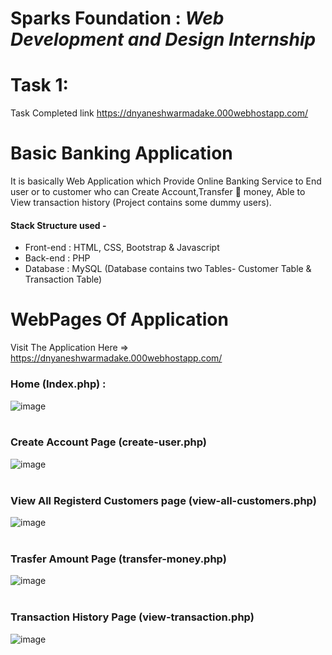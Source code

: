 # Sparks Foundation : ***Web Development and Design Internship*** 
# Task 1: 
 Task Completed link https://dnyaneshwarmadake.000webhostapp.com/
# Basic Banking Application


<p>It is basically Web Application which Provide Online Banking Service to End user or to customer who can Create Account,Transfer 💸 money, Able to View transaction history (Project contains some dummy users).</p>

<h4>Stack Structure used -</h4>
<ul>
  <li>Front-end : HTML, CSS, Bootstrap & Javascript</li>
  <li> Back-end : PHP</li> 
  <li>Database : MySQL (Database contains two Tables- Customer Table & Transaction Table)</li>
</ul>

# WebPages Of Application

Visit The Application Here => https://dnyaneshwarmadake.000webhostapp.com/

### Home (Index.php) :

![image](https://user-images.githubusercontent.com/69417454/128691142-a0adf93a-c189-4986-9516-747de324fad0.png)<br><br>

### Create Account Page (create-user.php) 

![image](https://user-images.githubusercontent.com/69417454/128691622-52c19c1a-a5c8-4c0d-97fa-630c19fda436.png)<br><br>

### View All Registerd Customers page (view-all-customers.php)

![image](https://user-images.githubusercontent.com/69417454/128691877-355ae3ee-0039-4a22-96ff-a6b868efb5d5.png)<br><br>

### Trasfer Amount Page  (transfer-money.php)

![image](https://user-images.githubusercontent.com/69417454/128691949-8ddf1f72-f854-467b-a9a8-6780e715ebb1.png)<br><br>

### Transaction History Page (view-transaction.php)
![image](https://user-images.githubusercontent.com/69417454/128692134-fadc42d7-0bfd-4e81-959b-9853929b14f0.png)

